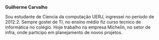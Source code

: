 <b> Guilherme Carvalho</b><p>
Sou estudante de Ciencia da computação UERJ, ingressei no periodo de 2012.2. Sempre gostei de TI, no ensino médio fiz curso tecnico de informática no colégio. 
Hoje trabalho  na empresa Michelin, no setor de infra, onde participo em planejamento de novos projetos. 
